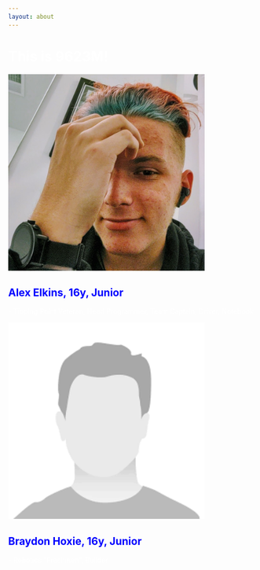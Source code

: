 ```yaml
---
layout: about
---
```


<h1 style="color:white">This is 9623M!</h1>
<img src="/assets/img/Alex1.jpg" alt="Alex Elkins" width="400" height="400">

<h2 style="color:blue">Alex Elkins, 16y, Junior</h2>

<p style="color:white">- Tipping Point Veteran, Head Programmer, Team Captain, Driver, Notebook</p>
<p> </p>
<img src="/assets/img/humanplaceholder.png" alt="Brayden Hoxie" width="400" height="400">
<h2 style="color:blue">Braydon Hoxie, 16y, Junior</h2>
<p style="color:white">- Robotics "Freshmen", Builder</p>